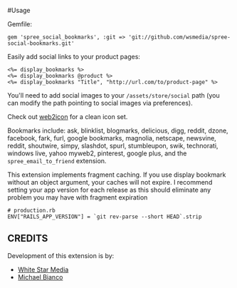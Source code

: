 #Usage

Gemfile:

	gem 'spree_social_bookmarks', :git => 'git://github.com/wsmedia/spree-social-bookmarks.git'

Easily add social links to your product pages:

	<%= display_bookmarks %>
	<%= display_bookmarks @product %>
	<%= display_bookmarks "Title", "http://url.com/to/product-page" %>

You'll need to add social images to your `/assets/store/social` path (you can modify the path pointing to social images via preferences).  

Check out [web2icon](http://www.fasticon.com/free-icons-social-media-vector-icons-2012/) for a clean icon set.

Bookmarks include: ask, blinklist, blogmarks, delicious, digg, reddit, dzone, facebook, fark, furl, google bookmarks, magnolia, netscape, newsvine, reddit, shoutwire, simpy, slashdot, spurl, stumbleupon, swik, technorati, windows live, yahoo myweb2, pinterest, google plus, and the `spree_email_to_friend` extension.

This extension implements fragment caching. If you use display bookmark without an object argument, your caches will not expire. I recommend setting your app version for each release as this should eliminate any problem you may have with fragment expiration
	
	# production.rb
	ENV["RAILS_APP_VERSION"] = `git rev-parse --short HEAD`.strip

CREDITS
--------

Development of this extension is by:  

* [White Star Media][1]
* [Michael Bianco][2]

[1]: http://www.whitestarmedia.co.uk/
[2]: http://mabblog.com/